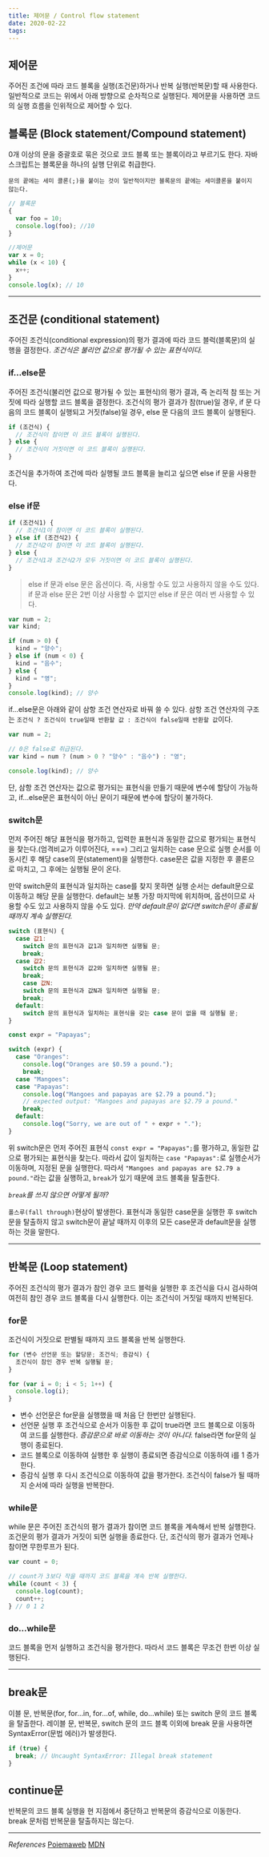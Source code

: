 ```yaml
---
title: 제어문 / Control flow statement
date: 2020-02-22
tags:
---
```


## 제어문

주어진 조건에 따라 코드 블록을 실행(조건문)하거나 반복 실행(반복문)할 때 사용한다. 일반적으로 코드는 위에서 아래 방향으로 순차적으로 실행된다. 제어문을 사용하면 코드의 실행 흐름을 인위적으로 제어할 수 있다.

## 블록문 (Block statement/Compound statement)

0개 이상의 문을 중괄호로 묶은 것으로 코드 블록 또는 블록이라고 부르기도 한다. 자바스크립트는 블록문을 하나의 실행 단위로 취급한다.

`문의 끝에는 세미 콜론(;)을 붙이는 것이 일반적이지만 블록문의 끝에는 세미콜론을 붙이지 않는다.`

```javascript
// 블록문
{
  var foo = 10;
  console.log(foo); //10
}

//제어문
var x = 0;
while (x < 10) {
  x++;
}
console.log(x); // 10
```

---

## 조건문 (conditional statement)

주어진 조건식(conditional expression)의 평가 결과에 따라 코드 블럭(블록문)의 실행을 결정한다. _조건식은 불리언 값으로 평가될 수 있는 표현식이다._

### if...else문

주어진 조건식(불리언 값으로 평가될 수 있는 표현식)의 평가 결과, 즉 논리적 참 또는 거짓에 따라 실행할 코드 블록을 결정한다. 조건식의 평가 결과가 참(true)일 경우, if 문 다음의 코드 블록이 실행되고 거짓(false)일 경우, else 문 다음의 코드 블록이 실행된다.

```javascript
if (조건식) {
  // 조건식이 참이면 이 코드 블록이 실행된다.
} else {
  // 조건식이 거짓이면 이 코드 블록이 실행된다.
}
```

조건식을 추가하여 조건에 따라 실행될 코드 블록을 늘리고 싶으면 else if 문을 사용한다.

### else if문

```javascript
if (조건식1) {
  // 조건식1이 참이면 이 코드 블록이 실행된다.
} else if (조건식2) {
  // 조건식2이 참이면 이 코드 블록이 실행된다.
} else {
  // 조건식1과 조건식2가 모두 거짓이면 이 코드 블록이 실행된다.
}
```

> else if 문과 else 문은 옵션이다. 즉, 사용할 수도 있고 사용하지 않을 수도 있다. if 문과 else 문은 2번 이상 사용할 수 없지만 else if 문은 여러 번 사용할 수 있다.

```javascript
var num = 2;
var kind;

if (num > 0) {
  kind = "양수";
} else if (num < 0) {
  kind = "음수";
} else {
  kind = "영";
}
console.log(kind); // 양수
```

if...else문은 아래와 같이 삼항 조건 연산자로 바꿔 쓸 수 있다. 삼항 조건 연산자의 구조는 `조건식 ? 조건식이 true일때 반환할 값 : 조건식이 false일때 반환할 값`이다.

```javascript
var num = 2;

// 0은 false로 취급된다.
var kind = num ? (num > 0 ? "양수" : "음수") : "영";

console.log(kind); // 양수
```

단, 삼항 조건 연산자는 값으로 평가되는 표현식을 만들기 때문에 변수에 할당이 가능하고, if...else문은 표현식이 아닌 문이기 때문에 변수에 할당이 불가하다.

### switch문

먼저 주어진 해당 표현식을 평가하고, 입력한 표현식과 동일한 값으로 평가되는 표현식을 찾는다.(엄격비교가 이루어진다, ===) 그리고 일치하는 case 문으로 실행 순서를 이동시킨 후 해당 case의 문(statement)을 실행한다. case문은 값을 지정한 후 콜론으로 마치고, 그 후에는 실행될 문이 온다.

만약 switch문의 표현식과 일치하는 case를 찾지 못하면 실행 순서는 default문으로 이동하고 해당 문을 실행한다. default는 보통 가장 마지막에 위치하며, 옵션이므로 사용할 수도 있고 사용하지 않을 수도 있다. _만약 default문이 없다면 switch문이 종료될 때까지 계속 실행된다._

```javascript
switch (표현식) {
  case 값1:
    switch 문의 표현식과 값1과 일치하면 실행될 문;
    break;
  case 값2:
    switch 문의 표현식과 값2와 일치하면 실행될 문;
    break;
    case 값N:
    switch 문의 표현식과 값N과 일치하면 실행될 문;
    break;
  default:
    switch 문의 표현식과 일치하는 표현식을 갖는 case 문이 없을 때 실행될 문;
}
```

```javascript
const expr = "Papayas";

switch (expr) {
  case "Oranges":
    console.log("Oranges are $0.59 a pound.");
    break;
  case "Mangoes":
  case "Papayas":
    console.log("Mangoes and papayas are $2.79 a pound.");
    // expected output: "Mangoes and papayas are $2.79 a pound."
    break;
  default:
    console.log("Sorry, we are out of " + expr + ".");
}
```

위 switch문은 먼저 주어진 표현식 `const expr = "Papayas";`를 평가하고, 동일한 값으로 평가되는 표현식을 찾는다. 따라서 값이 일치하는 `case "Papayas":`로 실행순서가 이동하며, 지정된 문을 실행한다. 따라서 `"Mangoes and papayas are $2.79 a pound."`라는 값을 실행하고, `break`가 있기 때문에 코드 블록을 탈출한다.

_`break`를 쓰지 않으면 어떻게 될까?_

`폴스루(fall through)`현상이 발생한다. 표현식과 동일한 case문을 실행한 후 switch문을 탈출하지 않고 switch문이 끝날 때까지 이후의 모든 case문과 default문을 실행하는 것을 말한다.

---

## 반복문 (Loop statement)

주어진 조건식의 평가 결과가 참인 경우 코드 블럭을 실행한 후 조건식을 다시 검사하여 여전히 참인 경우 코드 블록을 다시 실행한다. 이는 조건식이 거짓일 때까지 반복된다.

### for문

조건식이 거짓으로 판별될 때까지 코드 블록을 반복 실행한다.

```javascript
for (변수 선언문 또는 할당문; 조건식; 증감식) {
  조건식이 참인 경우 반복 실행될 문;
}

for (var i = 0; i < 5; 1++) {
  console.log(i);
}
```

- 변수 선언문은 for문을 실행했을 때 처음 단 한번만 실행된다.
- 선언문 실행 후 조건식으로 순서가 이동한 후 값이 true라면 코드 블록으로 이동하여 코드를 실행한다. _증감문으로 바로 이동하는 것이 아니다._ false라면 for문의 실행이 종료된다.
- 코드 블록으로 이동하여 실행한 후 실행이 종료되면 증감식으로 이동하여 i를 1 증가한다.
- 증감식 실행 후 다시 조건식으로 이동하여 값을 평가한다. 조건식이 false가 될 때까지 순서에 따라 실행을 반복한다.

### while문

while 문은 주어진 조건식의 평가 결과가 참이면 코드 블록을 계속해서 반복 실행한다. 조건문의 평가 결과가 거짓이 되면 실행을 종료한다. 단, 조건식의 평가 결과가 언제나 참이면 무한루프가 된다.

```javascript
var count = 0;

// count가 3보다 작을 때까지 코드 블록을 계속 반복 실행한다.
while (count < 3) {
  console.log(count);
  count++;
} // 0 1 2
```

### do...while문

코드 블록을 먼저 실행하고 조건식을 평가한다. 따라서 코드 블록은 무조건 한번 이상 실행된다.

---

## break문

이블 문, 반복문(for, for…in, for…of, while, do…while) 또는 switch 문의 코드 블록을 탈출한다. 레이블 문, 반복문, switch 문의 코드 블록 이외에 break 문을 사용하면 SyntaxError(문법 에러)가 발생한다.

```javascript
if (true) {
  break; // Uncaught SyntaxError: Illegal break statement
}
```

## continue문

반복문의 코드 블록 실행을 현 지점에서 중단하고 반복문의 증감식으로 이동한다. break 문처럼 반복문을 탈출하지는 않는다.

---

_References_
[Poiemaweb](https://poiemaweb.com/fastcampus/control-flow)
[MDN](https://developer.mozilla.org/ko/docs/Web/JavaScript/Reference/Statements/switch)
